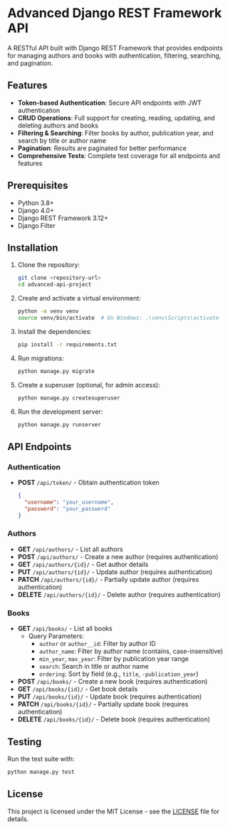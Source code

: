 # Advanced Django REST Framework API

A RESTful API built with Django REST Framework that provides endpoints for managing authors and books with authentication, filtering, searching, and pagination.

## Features

- **Token-based Authentication**: Secure API endpoints with JWT authentication
- **CRUD Operations**: Full support for creating, reading, updating, and deleting authors and books
- **Filtering & Searching**: Filter books by author, publication year, and search by title or author name
- **Pagination**: Results are paginated for better performance
- **Comprehensive Tests**: Complete test coverage for all endpoints and features

## Prerequisites

- Python 3.8+
- Django 4.0+
- Django REST Framework 3.12+
- Django Filter

## Installation

1. Clone the repository:
   ```bash
   git clone <repository-url>
   cd advanced-api-project
   ```

2. Create and activate a virtual environment:
   ```bash
   python -m venv venv
   source venv/bin/activate  # On Windows: .\venv\Scripts\activate
   ```

3. Install the dependencies:
   ```bash
   pip install -r requirements.txt
   ```

4. Run migrations:
   ```bash
   python manage.py migrate
   ```

5. Create a superuser (optional, for admin access):
   ```bash
   python manage.py createsuperuser
   ```

6. Run the development server:
   ```bash
   python manage.py runserver
   ```

## API Endpoints

### Authentication

- **POST** `/api/token/` - Obtain authentication token
  ```json
  {
    "username": "your_username",
    "password": "your_password"
  }
  ```

### Authors

- **GET** `/api/authors/` - List all authors
- **POST** `/api/authors/` - Create a new author (requires authentication)
- **GET** `/api/authors/{id}/` - Get author details
- **PUT** `/api/authors/{id}/` - Update author (requires authentication)
- **PATCH** `/api/authors/{id}/` - Partially update author (requires authentication)
- **DELETE** `/api/authors/{id}/` - Delete author (requires authentication)

### Books

- **GET** `/api/books/` - List all books
  - Query Parameters:
    - `author` or `author__id`: Filter by author ID
    - `author_name`: Filter by author name (contains, case-insensitive)
    - `min_year`, `max_year`: Filter by publication year range
    - `search`: Search in title or author name
    - `ordering`: Sort by field (e.g., `title`, `-publication_year`)
- **POST** `/api/books/` - Create a new book (requires authentication)
- **GET** `/api/books/{id}/` - Get book details
- **PUT** `/api/books/{id}/` - Update book (requires authentication)
- **PATCH** `/api/books/{id}/` - Partially update book (requires authentication)
- **DELETE** `/api/books/{id}/` - Delete book (requires authentication)

## Testing

Run the test suite with:

```bash
python manage.py test
```

## License

This project is licensed under the MIT License - see the [LICENSE](LICENSE) file for details.
